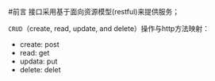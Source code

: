 #前言
接口采用基于面向资源模型(restful)来提供服务；

`CRUD`（create, read, update, and delete）操作与http方法映射：
- create: post
- read: get
- updata: put
- delete: delet
